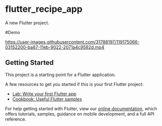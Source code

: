 # flutter_recipe_app

A new Flutter project.

#Demo

https://user-images.githubusercontent.com/31788197/119175066-03152200-ba87-11eb-9022-2071a4c9592d.mp4




## Getting Started

This project is a starting point for a Flutter application.

A few resources to get you started if this is your first Flutter project:

- [Lab: Write your first Flutter app](https://flutter.dev/docs/get-started/codelab)
- [Cookbook: Useful Flutter samples](https://flutter.dev/docs/cookbook)

For help getting started with Flutter, view our
[online documentation](https://flutter.dev/docs), which offers tutorials,
samples, guidance on mobile development, and a full API reference.
